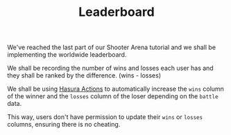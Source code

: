 ﻿---
title: "Leaderboard"
metaTitle: "Implementing Leaderboard | GraphQL Unity Hasura Tutorial"
metaDescription: "Using Hasura Actions to Implement a Worldwide Leaderboard"
---

We've reached the last part of our Shooter Arena tutorial and we shall be implementing the worldwide leaderboard.

We shall be recording the number of wins and losses each user has and they shall be ranked by the difference. (wins - losses)

We shall be using [Hasura Actions](https://hasura.io/docs/1.0/graphql/manual/actions/index.html) to automatically increase the `wins` column of the winner and the `losses` column of the loser depending on the `battle` data.

This way, users don't have permission to update their `wins` or `losses` columns, ensuring there is no cheating.
